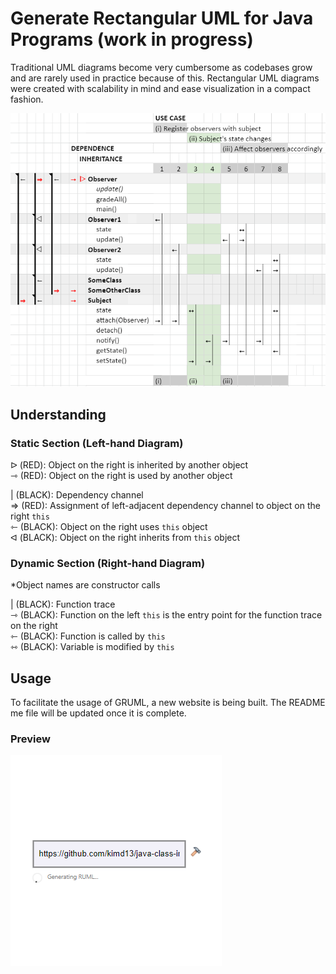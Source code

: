 Generate Rectangular UML for Java Programs (work in progress)
============

Traditional UML diagrams become very cumbersome as codebases grow and are rarely used in practice because of this. Rectangular UML diagrams were created with scalability in mind and ease visualization in a compact fashion.

![ruml example](./art/ruml_example_display.png)

## Understanding

### Static Section (Left-hand Diagram)

ᐅ (RED): Object on the right is inherited by another object\
⇾ (RED): Object on the right is used by another object

| (BLACK): Dependency channel\
⇒ (RED): Assignment of left-adjacent dependency channel to object on the right `this`\
⇽ (BLACK): Object on the right uses `this` object\
ᐊ (BLACK): Object on the right inherits from `this` object

### Dynamic Section (Right-hand Diagram)

*Object names are constructor calls

| (BLACK): Function trace\
⇾ (BLACK): Function on the left `this` is the entry point for the function trace on the right\
⇽ (BLACK): Function is called by `this`\
⇿ (BLACK): Variable is modified by `this`

## Usage

To facilitate the usage of GRUML, a new website is being built. The README me file will be updated once it is complete.

### Preview
![website_screenshot](./art/website_screenshot.png)


